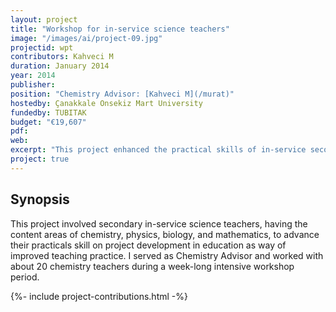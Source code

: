 ```yaml
---
layout: project
title: "Workshop for in-service science teachers"
image: "/images/ai/project-09.jpg"
projectid: wpt
contributors: Kahveci M
duration: January 2014
year: 2014
publisher:
position: "Chemistry Advisor: [Kahveci M](/murat)"
hostedby: Çanakkale Onsekiz Mart University
fundedby: TUBITAK
budget: "€19,607"
pdf:
web:
excerpt: "This project enhanced the practical skills of in-service secondary science teachers (chemistry, physics, biology, and mathematics) in educational project development to improve their teaching practices."
project: true
---
```


## Synopsis

This project involved secondary in-service science teachers, having the content areas of chemistry, physics, biology, and mathematics, to advance their practicals skill on project development in education as way of improved teaching practice. I served as Chemistry Advisor and worked with about 20 chemistry teachers during a week-long intensive workshop period.

{%- include project-contributions.html -%}
